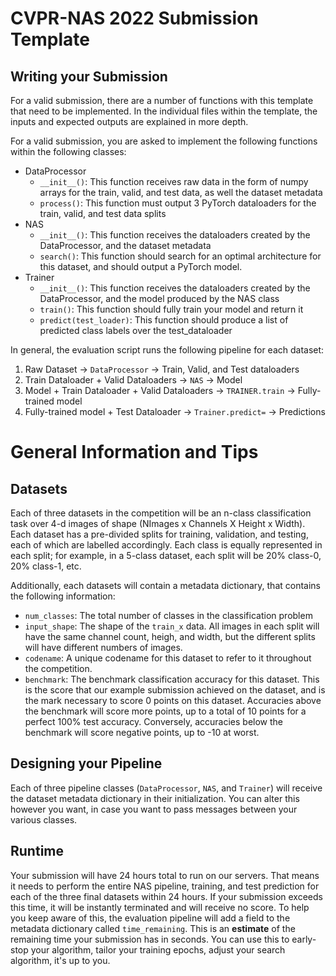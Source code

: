 # CVPR-NAS 2022 Submission Template

## Writing your Submission
For a valid submission, there are a number of functions with this template that need to be implemented. In the 
individual files within the template, the inputs and expected outputs are explained in more depth.

For a valid submission, you are asked to implement the following functions within the following classes:
* DataProcessor
  * `__init__()`: This function receives raw data in the form of numpy arrays for the train, valid, and test data, as well the dataset metadata 
  * `process()`: This function must output 3 PyTorch dataloaders for the train, valid, and test data splits
* NAS
  * `__init__()`: This function receives the dataloaders created by the DataProcessor, and the dataset metadata
  * `search()`: This function should search for an optimal architecture for this dataset, and should output a PyTorch model.
* Trainer
    * `__init__()`: This function receives the dataloaders created by the DataProcessor, and the model produced by the NAS class
    * `train()`: This function should fully train your model and return it
    * `predict(test_loader)`: This function should produce a list of predicted class labels over the test_dataloader

 In general, the evaluation script runs the following pipeline for each dataset:
 1. Raw Dataset -> `DataProcessor` -> Train, Valid, and Test dataloaders
 2. Train Dataloader + Valid Dataloaders -> `NAS` -> Model
 3. Model + Train Dataloader + Valid Dataloaders -> `TRAINER.train` -> Fully-trained model
 4. Fully-trained model + Test Dataloader -> `Trainer.predict=` -> Predictions
 
# General Information and Tips
## Datasets
Each of three datasets in the competition will be an n-class classification task over 4-d images of shape (NImages x Channels X Height x Width). Each dataset 
has a pre-divided splits for training, validation, and testing, each of which are labelled accordingly. Each class is equally represented in each split; for example, in a 5-class dataset, each split will be 20% class-0, 20% class-1, etc. 

Additionally, each datasets will contain a metadata dictionary, that contains the following information:
* `num_classes`: The total number of classes in the classification problem
* `input_shape`: The shape of the `train_x` data. All images in each split will have the same channel count, heigh, and width, but the different splits will have different numbers of images.
* `codename`: A unique codename for this dataset to refer to it throughout the competition.
* `benchmark`: The benchmark classification accuracy for this dataset. This is the score that our example submission achieved on the dataset, and is the mark necessary to score 0 points on this dataset. Accuracies above the benchmark will score more points, up to a total of 10 points for a perfect 100% test accuracy. Conversely, accuracies below the benchmark will score negative points, up to -10 at worst. 

## Designing your Pipeline
Each of three pipeline classes (`DataProcessor`, `NAS`, and `Trainer`) will receive the dataset metadata dictionary in their initialization. You can alter this however you want, in case you want to pass messages between your various classes. 

## Runtime
Your submission will have 24 hours total to run on our servers. That means it needs to perform the entire NAS pipeline, training, and test prediction for each of the three final datasets within 24 hours. If your submission exceeds this time, it will be instantly terminated and will receive no score. To help you keep aware of this, the evaluation pipeline will add a field to the metadata dictionary called `time_remaining`. This is an **estimate** of the remaining time your submission has in seconds. You can use this to early-stop your algorithm, tailor your training epochs, adjust your search algorithm, it's up to you. 

